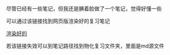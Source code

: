 尽管已经有一些笔记，但我还是腆着脸做了一个笔记，觉得好懂一些

可以通过该链接找到网页版渲染好的复习笔记

[渲染好的](https://kq.ivanq.top/%e5%ad%a6%e4%b9%a0/)

若该链接失效可以到笔记路径找到物化复习文件夹，里面是md源文件